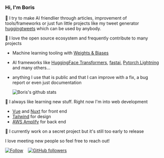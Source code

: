 ### Hi, I'm Boris

🔭 I try to make AI friendlier through articles, improvement of tools/frameworks or just fun little projects like my tweet generator [huggingtweets](https://github.com/borisdayma/huggingtweets) which can be used by anybody.

👯 I love the open source ecosystem and frequently contribute to many projects

- Machine learning tooling with [Weights & Biases](https://docs.wandb.com/)
- AI frameworks like [HuggingFace Transformers](https://github.com/huggingface/transformers), [fastai](https://github.com/fastai/fastai), [Pytorch Lightning](https://github.com/PyTorchLightning/pytorch-lightning) and many others…
- anything I use that is public and that I can improve with a fix, a bug report or even just documentation

  ![Boris's github stats](https://github-readme-stats.vercel.app/api?username=borisdayma)

🌱 I always like learning new stuff. Right now I'm into web development

- [Vue](https://vuejs.org/) and [Nuxt](https://nuxtjs.org/) for front end
- [Tailwind](https://tailwindcss.com/) for design
- [AWS Amplify](https://docs.amplify.aws/) for back end

🤫 I currently work on a secret project but it's still too early to release

I love meeting new people so feel free to reach out!

[![Follow](https://img.shields.io/twitter/follow/borisdayma?style=social)](https://twitter.com/borisdayma)    [![GitHub followers](https://img.shields.io/github/followers/borisdayma?style=social)](https://github.com/borisdayma)
